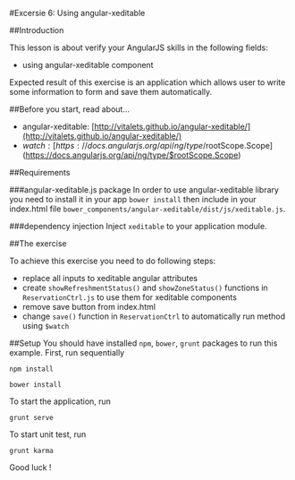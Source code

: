 #Excersie 6: Using angular-xeditable

##Introduction

This lesson is about verify your AngularJS skills in the following fields:

* using angular-xeditable component

Expected result of this exercise is an application which allows user to write some information to form and save them automatically.

##Before you start, read about...
* angular-xeditable: [http://vitalets.github.io/angular-xeditable/](http://vitalets.github.io/angular-xeditable/)
* $watch: [https://docs.angularjs.org/api/ng/type/$rootScope.Scope](https://docs.angularjs.org/api/ng/type/$rootScope.Scope)

##Requirements

###angular-xeditable.js package
In order to use angular-xeditable library you need to install it in your app `bower install` then include in your index.html file `bower_components/angular-xeditable/dist/js/xeditable.js`.

###dependency injection
Inject `xeditable` to your application module.

##The exercise 

To achieve this exercise you need to do following steps:

* replace all inputs to xeditable angular attributes
* create `showRefreshmentStatus()` and `showZoneStatus()` functions in `ReservationCtrl.js` to use them for xeditable components
* remove save button from index.html
* change `save()` function in `ReservationCtrl` to automatically run method using `$watch`

##Setup
You should have installed `npm`, `bower`, `grunt`  packages to run this example. First, run sequentially

```
npm install
```

```
bower install
```

To start the application, run

```
grunt serve
```

To start unit test, run

```
grunt karma
```

Good luck !
